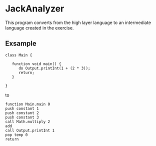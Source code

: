 # JackAnalyzer

This program converts from the high layer language to an intermediate language created in the exercise.

## Exsample

```
class Main {

   function void main() {
      do Output.printInt(1 + (2 * 3));
      return;
   }

}
```

to

```
function Main.main 0
push constant 1
push constant 2
push constant 3
call Math.multiply 2
add
call Output.printInt 1
pop temp 0
return
```
